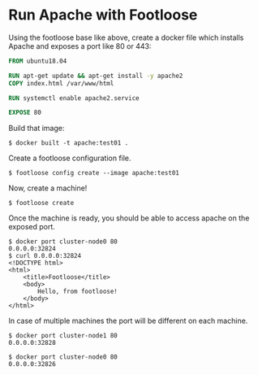 # Run Apache with Footloose

Using the footloose base like above, create a docker file which installs Apache and
exposes a port like 80 or 443:

```Dockerfile
FROM ubuntu18.04

RUN apt-get update && apt-get install -y apache2
COPY index.html /var/www/html

RUN systemctl enable apache2.service

EXPOSE 80
```

Build that image:

```console
$ docker built -t apache:test01 .
```

Create a footloose configuration file.

```console
$ footloose config create --image apache:test01
```

Now, create a machine!

```console
$ footloose create
```

Once the machine is ready, you should be able to access apache on the exposed port.

```console
$ docker port cluster-node0 80
0.0.0.0:32824
$ curl 0.0.0.0:32824
<!DOCTYPE html>
<html>
    <title>Footloose</title>
    <body>
        Hello, from footloose!
    </body>
</html>
```

In case of multiple machines the port will be different on each machine.

```console
$ docker port cluster-node1 80
0.0.0.0:32828

$ docker port cluster-node0 80
0.0.0.0:32826
```
